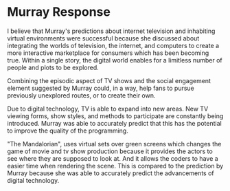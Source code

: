 # Murray Response

I believe that Murray's predictions about internet television and inhabiting virtual
environments were successful because she discussed about integrating the worlds of
television, the internet, and computers to create a more interactive marketplace for
consumers which has been becoming true. Within a single story, the digital world
enables for a limitless number of people and plots to be explored.

Combining the episodic aspect of TV shows and the social engagement element
suggested by Murray could, in a way, help fans to pursue previously unexplored
routes, or to create their own.

Due to digital technology, TV is able to expand into new areas. New TV viewing forms, show styles, and methods to participate are constantly being introduced. Murray was able to accurately predict that this has the potential to improve the quality of the programming.

"The Mandalorian", uses virtual sets over green screens which changes the game of movie and tv show production because it provides the actors to see where they are supposed to look at. And it allows the coders to have a easier time when rendering the scene. This is compared to the prediction by Murray because she was able to accurately predict the advancements of digital technology.
